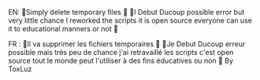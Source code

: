 EN:
📁Simply delete temporary files 📁
📁I Debut Ducoup possible error but very little chance I reworked the scripts it is open source everyone can use it to educational manners or not 📁




FR :
📁Il va  supprimer les fichiers temporaires 📁
📁Je Debut Ducoup erreur possible mais très peu de chance j'ai retravaillé les scripts c'est open source tout le monde peut l'utiliser à des fins éducatives ou non 📁
By ToxLuz
